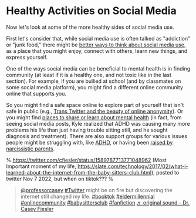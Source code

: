 # Healthy Activities on Social Media

Now let's look at some of the more healthy sides of social media use.

First let's consider that, while social media use is often talked as "addiction" or "junk food," there might be [better ways to think about social media use](https://amandabaughan.medium.com/make-peace-with-social-media-113877582006), as a place that you might enjoy, connect with others, learn new things, and express yourself.

One of the ways social media can be beneficial to mental health is in finding community (at least if it is a healthy one, and not toxic like in the last section). For example, if you are bullied at school (and by classmates on some social media platform), you might find a different online community online that supports you.

So you might find a safe space online to explore part of yourself that isn't safe in public (e.g., [Trans Twitter and the beauty of online anonymity](https://www.vox.com/culture/21432987/trans-twitter-reddit-online-anonymity)). Or you might find [places to share or learn about mental health](https://www.npr.org/2019/11/13/779015105/social-media-has-become-a-place-to-talk-about-mental-illness-but-is-that-helpful) (in fact, from seeing social media posts, Kyle realized that ADHD was causing many more problems his life than just having trouble sitting still, and he sought diagnosis and treatment). There are also support groups for various issues people might be struggling with, like [ADHD](https://www.facebook.com/groups/778098019379268), or having been [raised by narcissistic parents](https://www.reddit.com/r/raisedbynarcissists/).

% https://twitter.com/cfiesler/status/1589787713771048962 (Most Important moment of my life, https://slate.com/technology/2017/02/what-i-learned-about-the-internet-from-the-baby-sitters-club.html), posted to twitter Nov 7 2022, but when on tiktok???
% <blockquote class="tiktok-embed" cite="https://www.tiktok.com/@professorcasey/video/7163440707468823851" data-video-id="7163440707468823851" style="max-width: 605px;min-width: 325px;" > <section> <a target="_blank" title="@professorcasey" href="https://www.tiktok.com/@professorcasey?refer=embed">@professorcasey</a> <a title="twitter" target="_blank" href="https://www.tiktok.com/tag/twitter?refer=embed">#Twitter</a> might be on fire but discovering the internet still changed my life. <a title="booktok" target="_blank" href="https://www.tiktok.com/tag/booktok?refer=embed">#booktok</a> <a title="eldermillennial" target="_blank" href="https://www.tiktok.com/tag/eldermillennial?refer=embed">#eldermillennial</a> <a title="onlinecommunity" target="_blank" href="https://www.tiktok.com/tag/onlinecommunity?refer=embed">#onlinecommunity</a> <a title="babysittersclub" target="_blank" href="https://www.tiktok.com/tag/babysittersclub?refer=embed">#babysittersclub</a> <a title="fanfiction" target="_blank" href="https://www.tiktok.com/tag/fanfiction?refer=embed">#fanfiction</a> <a target="_blank" title="♬ original sound - Dr. Casey Fiesler" href="https://www.tiktok.com/music/original-sound-7163440723407178538?refer=embed">♬ original sound - Dr. Casey Fiesler</a> </section> </blockquote> <script async src="https://www.tiktok.com/embed.js"></script>
